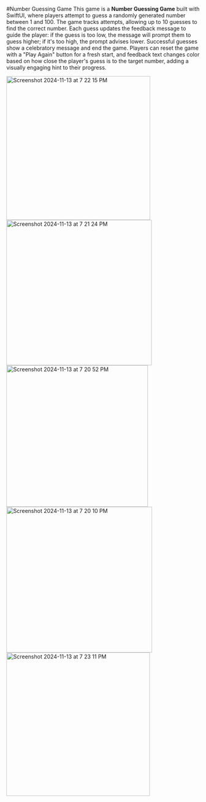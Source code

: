 #Number Guessing Game
This game is a **Number Guessing Game** built with SwiftUI, where players attempt to guess a randomly generated number between 1 and 100. The game tracks attempts, allowing up to 10 guesses to find the correct number. Each guess updates the feedback message to guide the player: if the guess is too low, the message will prompt them to guess higher; if it's too high, the prompt advises lower. Successful guesses show a celebratory message and end the game. Players can reset the game with a "Play Again" button for a fresh start, and feedback text changes color based on how close the player's guess is to the target number, adding a visually engaging hint to their progress.

<img width="375" alt="Screenshot 2024-11-13 at 7 22 15 PM" src="https://github.com/user-attachments/assets/55ecabb8-f7b1-4fa0-ba92-9fcd4316a57a">
<img width="379" alt="Screenshot 2024-11-13 at 7 21 24 PM" src="https://github.com/user-attachments/assets/33f6b833-6067-45ba-bd56-c4551e756262">
<img width="369" alt="Screenshot 2024-11-13 at 7 20 52 PM" src="https://github.com/user-attachments/assets/c940a18a-a8b1-44e2-b8ed-bf6b30465c6f">
<img width="380" alt="Screenshot 2024-11-13 at 7 20 10 PM" src="https://github.com/user-attachments/assets/1637b6c5-5f2b-4c44-bc51-9c3d4875365d">
<img width="374" alt="Screenshot 2024-11-13 at 7 23 11 PM" src="https://github.com/user-attachments/assets/71d80241-9f21-4d70-a94c-b9f7f090e307">
